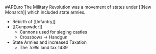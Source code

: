 #APEuro 
The Military Revolution was a movement of states under [[New Monarch]] which included state armies.
- Rebirth of [[Infantry]]
- [[Gunpowder]]
	- Cannons used for sieging castles
	- Crossbows -> Handgun
- State Armies and increased Taxation
	- The *Taille* land tax 1439